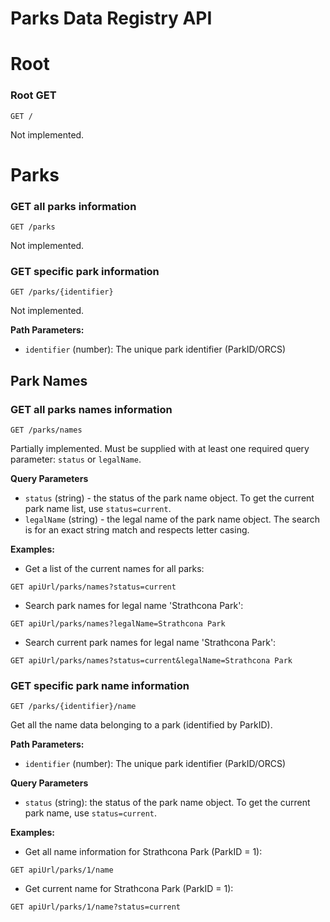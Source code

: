 # Parks Data Registry API 

# Root

### Root GET
```
GET /
```
Not implemented.

# Parks

### GET all parks information
```
GET /parks
```
Not implemented.

### GET specific park information
```
GET /parks/{identifier}
```
Not implemented.

**Path Parameters:**
- `identifier` (number): The unique park identifier (ParkID/ORCS)

##	Park Names

### GET all parks names information
```
GET /parks/names
```
Partially implemented. Must be supplied with at least one required query parameter: `status` or `legalName`.

**Query Parameters**
- `status` (string) - the status of the park name object. To get the current park name list, use `status=current`.
- `legalName` (string) - the legal name of the park name object. The search is for an exact string match and respects letter casing.

**Examples:**
- Get a list of the current names for all parks:
```
GET apiUrl/parks/names?status=current
```
- Search park names for legal name 'Strathcona Park':
```
GET apiUrl/parks/names?legalName=Strathcona Park
```
- Search current park names for legal name 'Strathcona Park':
```
GET apiUrl/parks/names?status=current&legalName=Strathcona Park
```

### GET specific park name information
```
GET /parks/{identifier}/name
```
Get all the name data belonging to a park (identified by ParkID).

**Path Parameters:**
- `identifier` (number): The unique park identifier (ParkID/ORCS)

**Query Parameters**
- `status` (string): the status of the park name object. To get the current park name, use `status=current`.

**Examples:**
- Get all name information for Strathcona Park (ParkID = 1):
```
GET apiUrl/parks/1/name
```
- Get current name for Strathcona Park (ParkID = 1):
```
GET apiUrl/parks/1/name?status=current
```


